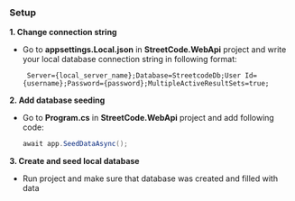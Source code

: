 ### Setup
  **1. Change connection string**  
   * Go to **appsettings.Local.json** in **StreetCode.WebApi** project and write your local database connection string in following format:
    
     ```
      Server={local_server_name};Database=StreetcodeDb;User Id={username};Password={password};MultipleActiveResultSets=true;
     ```

  **2. Add database seeding**
   - Go to **Program.cs** in **StreetCode.WebApi** project and add following code:

     ```csharp
     await app.SeedDataAsync(); 
     ```
     
  **3. Create and seed local database**  
   * Run project and make sure that database was created and filled with data

